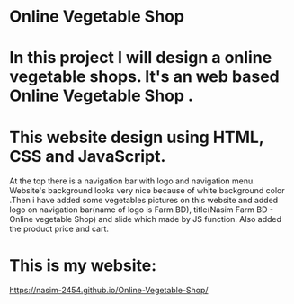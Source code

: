 # Online Vegetable Shop
# In this project I will design a online vegetable shops. It's an web based Online Vegetable Shop .
# This website design using HTML, CSS and JavaScript.

At the top there is a navigation bar with logo and navigation menu. Website's background looks very nice because of white background color .Then i have added some vegetables pictures  on this website and added logo on navigation bar(name of logo is Farm BD), title(Nasim Farm BD - Online vegetable Shop) and slide which made by JS function. Also added the product price and cart.

# This is my website:
https://nasim-2454.github.io/Online-Vegetable-Shop/
